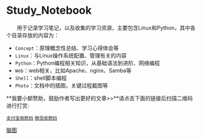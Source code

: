 # Study_Notebook

&ensp;&ensp;&ensp;&ensp;用于记录学习笔记，以及收集的学习资源，主要包含Linux和Python，其中各个目录存放的内容为：

* `Concept`：原理概念性总结、学习心得体会等
* `Linux`：与Linux操作系统配置、管理有关的内容
* `Python`：Python编程相关知识，从基础语法到进阶、网络编程
* `Web`：web相关，比如Apache、nginx、Samba等
* `Shell`：shell脚本编程
* `Photo`：文档中的插图，关键过程截图等

**我要小额赞助，鼓励作者写出更好的文章\>\>**请点击下面的链接后扫描二维码进行打赏:  

[`支付宝收款码`](Photo/colinlee_zhifubao.JPG) 
[`微信收款码`](Photo/colinlee_weixin.JPG)

[脑图](http://note.youdao.com/noteshare?id=e9810b81dbe6baa81fe0f5893447a589&sub=07F4F5C0E29C4A149437C23A99AD38B9)